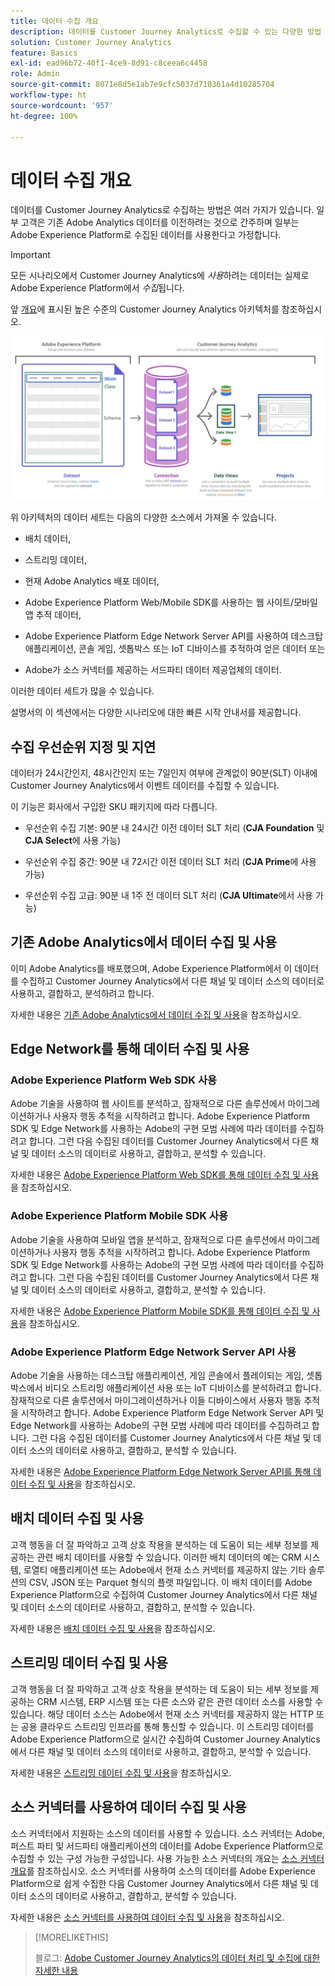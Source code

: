 ```yaml
---
title: 데이터 수집 개요
description: 데이터를 Customer Journey Analytics로 수집할 수 있는 다양한 방법 이해
solution: Customer Journey Analytics
feature: Basics
exl-id: ead96b72-40f1-4ce9-8d91-c8ceea6c4458
role: Admin
source-git-commit: 8071e8d5e1ab7e9cfc5037d710361a4d10285704
workflow-type: ht
source-wordcount: '957'
ht-degree: 100%

---
```


# 데이터 수집 개요

데이터를 Customer Journey Analytics로 수집하는 방법은 여러 가지가 있습니다. 일부 고객은 기존 Adobe Analytics 데이터를 이전하려는 것으로 간주하며 일부는 Adobe Experience Platform로 수집된 데이터를 사용한다고 가정합니다.

>[!IMPORTANT]
>
>모든 시나리오에서 Customer Journey Analytics에 _사용_&#x200B;하려는 데이터는 실제로 Adobe Experience Platform에서 _수집_&#x200B;됩니다.

앞 [개요](https://experienceleague.adobe.com/docs/analytics-platform/using/cja-overview/cja-overview.html?lang=ko)에 표시된 높은 수준의 Customer Journey Analytics 아키텍처를 참조하십시오.

![이 섹션에 설명된 Customer Journey Analytics 아키텍처](./assets/cja-architecture.png)

위 아키텍처의 데이터 세트는 다음의 다양한 소스에서 가져올 수 있습니다.

- 배치 데이터,

- 스트리밍 데이터,

- 현재 Adobe Analytics 배포 데이터,

- Adobe Experience Platform Web/Mobile SDK를 사용하는 웹 사이트/모바일 앱 추적 데이터,

- Adobe Experience Platform Edge Network Server API를 사용하여 데스크탑 애플리케이션, 콘솔 게임, 셋톱박스 또는 IoT 디바이스를 추적하여 얻은 데이터 또는

- Adobe가 소스 커넥터를 제공하는 서드파티 데이터 제공업체의 데이터.

이러한 데이터 세트가 많을 수 있습니다.

설명서의 이 섹션에서는 다양한 시나리오에 대한 빠른 시작 안내서를 제공합니다.

## 수집 우선순위 지정 및 지연

데이터가 24시간인지, 48시간인지 또는 7일인지 여부에 관계없이 90분(SLT) 이내에 Customer Journey Analytics에서 이벤트 데이터를 수집할 수 있습니다.

이 기능은 회사에서 구입한 SKU 패키지에 따라 다릅니다.

- 우선순위 수집 기본: 90분 내 24시간 이전 데이터 SLT 처리 (**CJA Foundation** 및 **CJA Select**&#x200B;에 사용 가능)

- 우선순위 수집 중간: 90분 내 72시간 이전 데이터 SLT 처리 (**CJA Prime**&#x200B;에 사용 가능)

- 우선순위 수집 고급: 90분 내 1주 전 데이터 SLT 처리 (**CJA Ultimate**&#x200B;에서 사용 가능)

## 기존 Adobe Analytics에서 데이터 수집 및 사용

이미 Adobe Analytics를 배포했으며, Adobe Experience Platform에서 이 데이터를 수집하고 Customer Journey Analytics에서 다른 채널 및 데이터 소스의 데이터로 사용하고, 결합하고, 분석하려고 합니다.

자세한 내용은 [기존 Adobe Analytics에서 데이터 수집 및 사용](./analytics.md)을 참조하십시오.


## Edge Network를 통해 데이터 수집 및 사용

### Adobe Experience Platform Web SDK 사용

Adobe 기술을 사용하여 웹 사이트를 분석하고, 잠재적으로 다른 솔루션에서 마이그레이션하거나 사용자 행동 추적을 시작하려고 합니다. Adobe Experience Platform SDK 및 Edge Network를 사용하는 Adobe의 구현 모범 사례에 따라 데이터를 수집하려고 합니다. 그런 다음 수집된 데이터를 Customer Journey Analytics에서 다른 채널 및 데이터 소스의 데이터로 사용하고, 결합하고, 분석할 수 있습니다.

자세한 내용은 [Adobe Experience Platform Web SDK를 통해 데이터 수집 및 사용](./aepwebsdk.md)을 참조하십시오.

### Adobe Experience Platform Mobile SDK 사용

Adobe 기술을 사용하여 모바일 앱을 분석하고, 잠재적으로 다른 솔루션에서 마이그레이션하거나 사용자 행동 추적을 시작하려고 합니다. Adobe Experience Platform SDK 및 Edge Network를 사용하는 Adobe의 구현 모범 사례에 따라 데이터를 수집하려고 합니다. 그런 다음 수집된 데이터를 Customer Journey Analytics에서 다른 채널 및 데이터 소스의 데이터로 사용하고, 결합하고, 분석할 수 있습니다.

자세한 내용은 [Adobe Experience Platform Mobile SDK를 통해 데이터 수집 및 사용](./aepmobilesdk.md)을 참조하십시오.

### Adobe Experience Platform Edge Network Server API 사용

Adobe 기술을 사용하는 데스크탑 애플리케이션, 게임 콘솔에서 플레이되는 게임, 셋톱박스에서 비디오 스트리밍 애플리케이션 사용 또는 IoT 디바이스를 분석하려고 합니다. 잠재적으로 다른 솔루션에서 마이그레이션하거나 이들 디바이스에서 사용자 행동 추적을 시작하려고 합니다. Adobe Experience Platform Edge Network Server API 및 Edge Network를 사용하는 Adobe의 구현 모범 사례에 따라 데이터를 수집하려고 합니다. 그런 다음 수집된 데이터를 Customer Journey Analytics에서 다른 채널 및 데이터 소스의 데이터로 사용하고, 결합하고, 분석할 수 있습니다.

자세한 내용은 [Adobe Experience Platform Edge Network Server API를 통해 데이터 수집 및 사용](./serverapi.md)을 참조하십시오.

## 배치 데이터 수집 및 사용

고객 행동을 더 잘 파악하고 고객 상호 작용을 분석하는 데 도움이 되는 세부 정보를 제공하는 관련 배치 데이터를 사용할 수 있습니다. 이러한 배치 데이터의 예는 CRM 시스템, 로열티 애플리케이션 또는 Adobe에서 현재 소스 커넥터를 제공하지 않는 기타 솔루션의 CSV, JSON 또는 Parquet 형식의 플랫 파일입니다. 이 배치 데이터를 Adobe Experience Platform으로 수집하여 Customer Journey Analytics에서 다른 채널 및 데이터 소스의 데이터로 사용하고, 결합하고, 분석할 수 있습니다.

자세한 내용은 [배치 데이터 수집 및 사용](./batch.md)을 참조하십시오.

## 스트리밍 데이터 수집 및 사용

고객 행동을 더 잘 파악하고 고객 상호 작용을 분석하는 데 도움이 되는 세부 정보를 제공하는 CRM 시스템, ERP 시스템 또는 다른 소스와 같은 관련 데이터 소스를 사용할 수 있습니다. 해당 데이터 소스는 Adobe에서 현재 소스 커넥터를 제공하지 않는 HTTP 또는 공용 클라우드 스트리밍 인프라를 통해 통신할 수 있습니다. 이 스트리밍 데이터를 Adobe Experience Platform으로 실시간 수집하여 Customer Journey Analytics에서 다른 채널 및 데이터 소스의 데이터로 사용하고, 결합하고, 분석할 수 있습니다.

자세한 내용은 [스트리밍 데이터 수집 및 사용](./streaming.md)을 참조하십시오.

## 소스 커넥터를 사용하여 데이터 수집 및 사용

소스 커넥터에서 지원하는 소스의 데이터를 사용할 수 있습니다. 소스 커넥터는 Adobe, 퍼스트 파티 및 서드파티 애플리케이션의 데이터를 Adobe Experience Platform으로 수집할 수 있는 구성 가능한 구성입니다. 사용 가능한 소스 커넥터의 개요는 [소스 커넥터 개요](https://experienceleague.adobe.com/docs/experience-platform/sources/home.html?lang=ko)를 참조하십시오. 소스 커넥터를 사용하여 소스의 데이터를 Adobe Experience Platform으로 쉽게 수집한 다음 Customer Journey Analytics에서 다른 채널 및 데이터 소스의 데이터로 사용하고, 결합하고, 분석할 수 있습니다.

자세한 내용은 [소스 커넥터를 사용하여 데이터 수집 및 사용](./sources.md)을 참조하십시오.

>[!MORELIKETHIS]
>
>블로그: [Adobe Customer Journey Analytics의 데이터 처리 및 수집에 대한 자세한 내용](https://experienceleaguecommunities.adobe.com/t5/adobe-analytics-blogs/a-closer-look-at-data-processing-amp-ingestion-in-adobe-customer/ba-p/665091?profile.language=ko)

